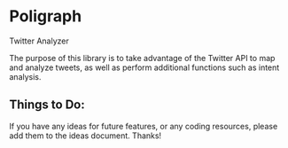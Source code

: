 # Poligraph
Twitter Analyzer

The purpose of this library is to take advantage of the Twitter API to map and analyze tweets, as well as perform additional functions such as intent analysis. 

## Things to Do:
If you have any ideas for future features, or any coding resources, please add them to the ideas document. Thanks!
